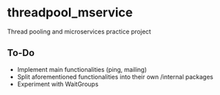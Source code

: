 # threadpool_mservice
Thread pooling and microservices practice project
## To-Do
-   Implement main functionalities (ping, mailing)
-   Split aforementioned functionalities into their own /internal packages
-   Experiment with WaitGroups

